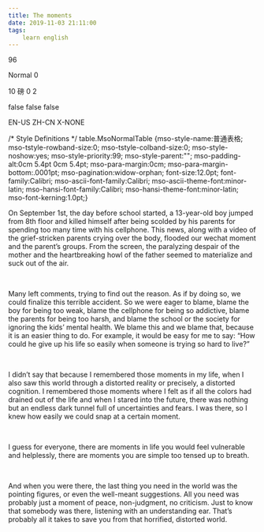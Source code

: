 ```yaml
---
title: The moments
date: 2019-11-03 21:11:00
tags:
    learn english
---
```

96
 



 
  Normal
  0
  
  
  
  10 磅
  0
  2
  
  false
  false
  false
  
  EN-US
  ZH-CN
  X-NONE
  
   
   
   
   
   
   
   
   
   
   
   
   
   
   
   
   
  
  
   
   
   
   
   
   
   
   
   
   
   
  

 
  
  
  
  
  
  
  
  
  
  
  
  
  
  
  
  
  
  
  
  
  
  
  
  
  
  
  
  
  
  
  
  
  
  
  
  
  
  
  
  
  
  
  
  
  
  
  
  
  
  
  
  
  
  
  
  
  
  
  
  
  
  
  
  
  
  
  
  
  
  
  
  
  
  
  
  
  
  
  
  
  
  
  
  
  
  
  
  
  
  
  
  
  
  
  
  
  
  
  
  
  
  
  
  
  
  
  
  
  
  
  
  
  
  
  
  
  
  
  
  
  
  
  
  
  
  
  
  
  
  
  
  
  
  
  
  
  
  
  
  
  
  
  
  
  
  
  
  
  
  
  
  
  
  
  
  
  
  
  
  
  
  
  
  
  
  
  
  
  
  
  
  
  
  
  
  
  
  
  
  
  
  
  
  
  
  
  
  
  
  
  
  
  
  
  
  
  
  
  
  
  
  
  
  
  
  
  
  
  
  
  
  
  
  
  
  
  
  
  
  
  
  
  
  
  
  
  
  
  
  
  
  
  
  
  
  
  
  
  
  
  
  
  
  
  
  
  
  
  
  
  
  
  
  
  
  
  
  
  
  
  
  
  
  
  
  
  
  
  
  
  
  
  
  
  
  
  
  
  
  
  
  
  
  
  
  
  
  
  
  
  
  
  
  
  
  
  
  
  
  
  
  
  
  
  
  
  
  
  
  
  
  
  
  
  
  
  
  
  
  
  
  
  
  
  
  
  
  
  
  
  
  
  
  
  
  
  
  
  
  
  
  
  
  
  
  
  
  
  
  
  
  
  
  
  
  
  
  
  
  
  
  
  
  
  
  
  
  
  
  
  
  
  
  
  
  
  
  
  
  
 






 /* Style Definitions */
table.MsoNormalTable
	{mso-style-name:普通表格;
	mso-tstyle-rowband-size:0;
	mso-tstyle-colband-size:0;
	mso-style-noshow:yes;
	mso-style-priority:99;
	mso-style-parent:"";
	mso-padding-alt:0cm 5.4pt 0cm 5.4pt;
	mso-para-margin:0cm;
	mso-para-margin-bottom:.0001pt;
	mso-pagination:widow-orphan;
	font-size:12.0pt;
	font-family:Calibri;
	mso-ascii-font-family:Calibri;
	mso-ascii-theme-font:minor-latin;
	mso-hansi-font-family:Calibri;
	mso-hansi-theme-font:minor-latin;
	mso-font-kerning:1.0pt;}







On September 1st, the day before
school started, a 13-year-old boy jumped from 8th floor and killed
himself after being scolded by his parents for spending too many time with his
cellphone. This news, along with a video of the grief-stricken parents crying
over the body, flooded our wechat moment and the parent’s groups. From the
screen, the paralyzing despair of the mother and the heartbreaking howl of the
father seemed to materialize and suck out of the air. 

 

Many left comments, trying to find out the
reason. As if by doing so, we could finalize this terrible accident. So we were
eager to blame, blame the boy for being too weak, blame the cellphone for being
so addictive, blame the parents for being too harsh, and blame the school or
the society for ignoring the kids’ mental health. We blame this and we blame
that, because it is an easier thing to do. For example, it would be easy for me
to say: “How could he give up his life so easily when someone is trying so hard
to live?” 

 

I didn’t say that because I remembered
those moments in my life, when I also saw this world through a distorted
reality or precisely, a distorted cognition. I remembered those moments where I
felt as if all the colors had drained out of the life and when I stared into
the future, there was nothing but an endless dark tunnel full of uncertainties
and fears. I was there, so I knew how easily we could snap at a certain moment.


 

I guess for everyone, there are moments in
life you would feel vulnerable and helplessly, there are moments you are simple
too tensed up to breath. 

 

And when you were there, the last thing you
need in the world was the pointing figures, or even the well-meant suggestions.
All you need was probably just a moment of peace, non-judgment, no criticism.
Just to know that somebody was there, listening with an understanding ear. That’s
probably all it takes to save you from that horrified, distorted world.  

 